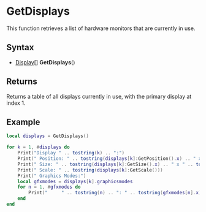 # GetDisplays

This function retrieves a list of hardware monitors that are currently in use.

## Syntax

- [Display](Display)[] **GetDisplays**()

## Returns

Returns a table of all displays currently in use, with the primary display at index 1.

## Example

```lua
local displays = GetDisplays()

for k = 1, #displays do
    Print("Display " .. tostring(k) .. ":")
    Print(" Position: " .. tostring(displays[k]:GetPosition().x) .. " x " .. tostring(displays[k]:GetSize().y))
    Print(" Size: " .. tostring(displays[k]:GetSize().x) .. " x " .. tostring(displays[k]:GetSize().y))
    Print(" Scale: " .. tostring(displays[k]:GetScale()))
    Print(" Graphics Modes:")
    local gfxmodes = displays[k].graphicsmodes
    for n = 1, #gfxmodes do
        Print("     " .. tostring(n) .. ": " .. tostring(gfxmodes[n].x) .. ", " .. tostring(gfxmodes[n].y .. ", " .. tostring(gfxmodes[n].z)))
    end
end
```
